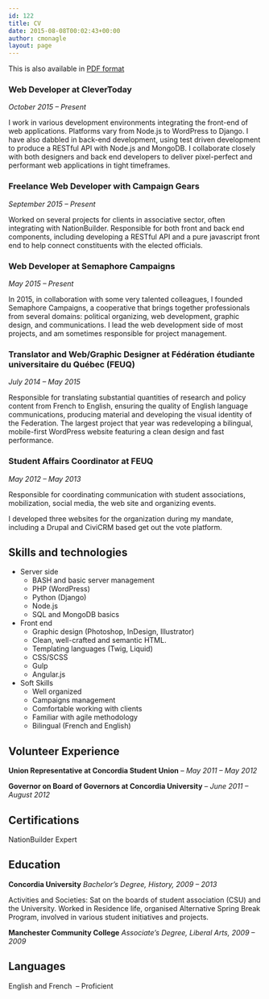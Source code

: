 ```yaml
---
id: 122
title: CV
date: 2015-08-08T00:02:43+00:00
author: cmonagle
layout: page
---
```

This is also available in [PDF format](/assets/docs/cv.pdf)

### Web Developer at CleverToday
 _October 2015 &#8211; Present_

I work in various development environments integrating the front-end of web applications. Platforms vary from Node.js to WordPress to Django. I have also dabbled in back-end development, using test driven development to produce a RESTful API with Node.js and MongoDB. I collaborate closely with both designers and back end developers to deliver pixel-perfect and performant web applications in tight timeframes.

### Freelance Web Developer with Campaign Gears
 _September 2015 &#8211; Present_

Worked on several projects for clients in associative sector, often integrating with NationBuilder. Responsible for both front and back end components, including developing a RESTful API and a pure javascript front end to help connect constituents with the elected officials.

### Web Developer at Semaphore Campaigns
 _May 2015 &#8211; Present_

In 2015, in collaboration with some very talented colleagues, I founded Semaphore Campaigns, a cooperative that brings together professionals from several domains: political organizing, web development, graphic design, and communications. I lead the web development side of most projects, and am sometimes responsible for project management.

### Translator and Web/Graphic Designer at Fédération étudiante universitaire du Québec (FEUQ)
_July 2014 &#8211; May 2015_

Responsible for translating substantial quantities of research and policy content from French to English, ensuring the quality of English language communications, producing material and developing the visual identity of the Federation. The largest project that year was redeveloping a bilingual, mobile-first WordPress website featuring a clean design and fast performance.

### Student Affairs Coordinator at FEUQ
_May 2012 &#8211; May 2013_

Responsible for coordinating communication with student associations, mobilization, social media, the web site and organizing events.

I developed three websites for the organization during my mandate, including a Drupal and CiviCRM based get out the vote platform.

## Skills and technologies

* Server side
    * BASH and basic server management
    * PHP (WordPress)
    * Python (Django)
    * Node.js
    * SQL and MongoDB basics
* Front end
    * Graphic design (Photoshop, InDesign, Illustrator)
    * Clean, well-crafted and semantic HTML.
    * Templating languages (Twig, Liquid)
    * CSS/SCSS
    * Gulp
    * Angular.js
* Soft Skills
    * Well organized
    * Campaigns management
    * Comfortable working with clients
    * Familiar with agile methodology
    * Bilingual (French and English)

## Volunteer Experience

**Union Representative at Concordia Student Union** &#8211; _May 2011 &#8211; May 2012_

**Governor on Board of Governors at Concordia University** &#8211; _June 2011 &#8211; August 2012_

## Certifications

NationBuilder Expert

## Education

**Concordia University**
_Bachelor&#8217;s Degree, History, 2009 &#8211; 2013_

Activities and Societies: Sat on the boards of student association (CSU) and the University. Worked in Residence life, organised Alternative Spring Break Program, involved in various student initiatives and projects.

**Manchester Community College**
_Associate&#8217;s Degree, Liberal Arts, 2009 &#8211; 2009_

## Languages

English and French  &#8211; Proficient
